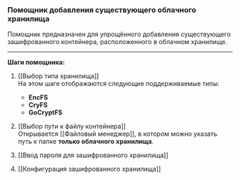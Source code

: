 ### Помощник добавления существующего облачного хранилища

Помощник предназначен для упрощённого добавления существующего зашифрованного контейнера, расположенного в облачном хранилище.

---

**Шаги помощника:**

1. [[Выбор типа хранилища]]  
   На этом шаге отображаются следующие поддерживаемые типы:
   - **EncFS**  
   - **CryFS**  
   - **GoCryptFS**

2. [[Выбор пути к файлу контейнера]]  
   Открывается [[Файловый менеджер]], в котором можно указать путь к папке **только облачного хранилища**.

3. [[Ввод пароля для зашифрованного хранилища]]

4. [[Конфигурация зашифрованного хранилища]]
